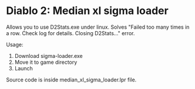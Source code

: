 # Diablo 2: Median xl sigma loader

Allows you to use D2Stats.exe under linux.
Solves "Failed too many times in a row. Check log for details. Closing D2Stats..." error.

Usage:
1. Download sigma-loader.exe
2. Move it to game directory
3. Launch

Source code is inside median_xl_sigma_loader.lpr file.
